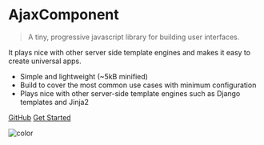 # AjaxComponent

> A tiny, progressive javascript library for building user interfaces. 

It plays nice with other server side template engines and makes it easy to create universal apps.

- Simple and lightweight (~5kB minified)
- Build to cover the most common use cases with minimum configuration
- Plays nice with other server-side template engines such as Django templates and Jinja2

[GitHub](https://github.com/AGTGreg/AjaxComponent)
[Get Started](#get-started)


![color](#bce5cd)